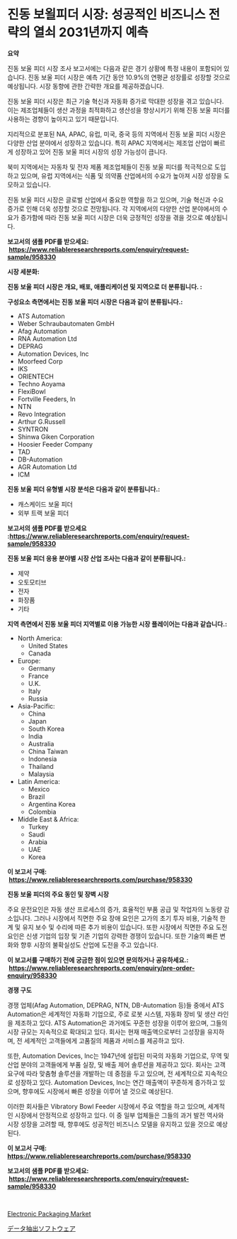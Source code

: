 <p><h1>진동 보욀피더 시장: 성공적인 비즈니스 전략의 열쇠 2031년까지 예측</h1></p><p><strong>요약</strong></p>
<p><p>진동 보울 피더 시장 조사 보고서에는 다음과 같은 경기 상황에 특정 내용이 포함되어 있습니다. 진동 보울 피더 시장은 예측 기간 동안 10.9%의 연평균 성장률로 성장할 것으로 예상됩니다. 시장 동향에 관한 간략한 개요를 제공하겠습니다.</p><p>진동 보울 피더 시장은 최근 기술 혁신과 자동화 증가로 막대한 성장을 겪고 있습니다. 이는 제조업체들이 생산 과정을 최적화하고 생산성을 향상시키기 위해 진동 보울 피더를 사용하는 경향이 높아지고 있기 때문입니다.</p><p>지리적으로 분포된 NA, APAC, 유럽, 미국, 중국 등의 지역에서 진동 보울 피더 시장은 다양한 산업 분야에서 성장하고 있습니다. 특히 APAC 지역에서는 제조업 산업이 빠르게 성장하고 있어 진동 보울 피더 시장의 성장 가능성이 큽니다.</p><p>북미 지역에서는 자동차 및 전자 제품 제조업체들이 진동 보울 피더를 적극적으로 도입하고 있으며, 유럽 지역에서는 식품 및 의약품 산업에서의 수요가 높아져 시장 성장을 도모하고 있습니다.</p><p>진동 보울 피더 시장은 글로벌 산업에서 중요한 역할을 하고 있으며, 기술 혁신과 수요 증가로 인해 더욱 성장할 것으로 전망됩니다. 각 지역에서의 다양한 산업 분야에서의 수요가 증가함에 따라 진동 보울 피더 시장은 더욱 긍정적인 성장을 겪을 것으로 예상됩니다.</p></p>
<p><strong>보고서의 샘플 PDF를 받으세요: &nbsp;<a href="https://www.reliableresearchreports.com/enquiry/request-sample/958330">https://www.reliableresearchreports.com/enquiry/request-sample/958330</a></strong></p>
<p><strong>시장 세분화:</strong></p>
<p><strong> 진동 보울 피더 시장은 개요, 배포, 애플리케이션 및 지역으로 더 분류됩니다. :</strong></p>
<p><strong>구성요소 측면에서는 진동 보울 피더 시장은 다음과 같이 분류됩니다.:</strong></p>
<p><ul><li>ATS Automation</li><li>Weber Schraubautomaten GmbH</li><li>Afag Automation</li><li>RNA Automation Ltd</li><li>DEPRAG</li><li>Automation Devices, Inc</li><li>Moorfeed Corp</li><li>IKS</li><li>ORIENTECH</li><li>Techno Aoyama</li><li>FlexiBowl</li><li>Fortville Feeders, In</li><li>NTN</li><li>Revo Integration</li><li>Arthur G.Russell</li><li>SYNTRON</li><li>Shinwa Giken Corporation</li><li>Hoosier Feeder Company</li><li>TAD</li><li>DB-Automation</li><li>AGR Automation Ltd</li><li>ICM</li></ul></p>
<p><strong> 진동 보울 피더 유형별 시장 분석은 다음과 같이 분류됩니다.:</strong></p>
<p><ul><li>캐스케이드 보울 피더</li><li>외부 트랙 보울 피더</li></ul></p>
<p><strong>보고서의 샘플 PDF를 받으세요 :<a href="https://www.reliableresearchreports.com/enquiry/request-sample/958330">https://www.reliableresearchreports.com/enquiry/request-sample/958330</a></strong></p>
<p><strong> 진동 보울 피더 응용 분야별 시장 산업 조사는 다음과 같이 분류됩니다.:</strong></p>
<p><ul><li>제약</li><li>오토모티브</li><li>전자</li><li>화장품</li><li>기타</li></ul></p>
<p><strong>지역 측면에서 진동 보울 피더 지역별로 이용 가능한 시장 플레이어는 다음과 같습니다.:</strong></p>
<p><ul>
    <li>
        North America:
        <ul>
            <li>United States</li>
            <li>Canada</li>
        </ul>
    </li>
    <li>
        Europe:
        <ul>
            <li>Germany</li>
            <li>France</li>
            <li>U.K.</li>
            <li>Italy</li>
            <li>Russia</li>
        </ul>
    </li>
    <li>
        Asia-Pacific:
        <ul>
            <li>China</li>
            <li>Japan</li>
            <li>South Korea</li>
            <li>India</li>
            <li>Australia</li>
            <li>China Taiwan</li>
            <li>Indonesia</li>
            <li>Thailand</li>
            <li>Malaysia</li>
        </ul>
    </li>
    <li>
        Latin America:
        <ul>
            <li>Mexico</li>
            <li>Brazil</li>
            <li>Argentina Korea</li>
            <li>Colombia</li>
        </ul>
    </li>
    <li>
        Middle East & Africa:
        <ul>
            <li>Turkey</li>
            <li>Saudi</li>
            <li>Arabia</li>
            <li>UAE</li>
            <li>Korea</li>
        </ul>
    </li>
    </ul></p>
<p><strong>이 보고서 구매: &nbsp;<a href="https://www.reliableresearchreports.com/purchase/958330">https://www.reliableresearchreports.com/purchase/958330</a></strong></p>
<p><strong>진동 보울 피더의 주요 동인 및 장벽 시장</strong></p>
<p><p>주요 운전요인은 자동 생산 프로세스의 증가, 효율적인 부품 공급 및 작업자의 노동량 감소입니다. 그러나 시장에서 직면한 주요 장애 요인은 고가의 초기 투자 비용, 기술적 한계 및 유지 보수 및 수리에 따른 추가 비용이 있습니다. 또한 시장에서 직면한 주요 도전 요인은 신생 기업의 입장 및 기존 기업의 강력한 경쟁이 있습니다. 또한 기술의 빠른 변화와 향후 시장의 불확실성도 산업에 도전을 주고 있습니다.</p></p>
<p><strong>이 보고서를 구매하기 전에 궁금한 점이 있으면 문의하거나 공유하세요.: &nbsp;<a href="https://www.reliableresearchreports.com/enquiry/pre-order-enquiry/958330">https://www.reliableresearchreports.com/enquiry/pre-order-enquiry/958330</a></strong></p>
<p><strong>경쟁 구도</strong></p>
<p><p>경쟁 업체(Afag Automation, DEPRAG, NTN, DB-Automation 등)들 중에서 ATS Automation은 세계적인 자동화 기업으로, 주로 로봇 시스템, 자동화 장비 및 생산 라인을 제조하고 있다. ATS Automation은 과거에도 꾸준한 성장을 이루어 왔으며, 그들의 시장 규모는 지속적으로 확대되고 있다. 회사는 현재 매출액으로부터 고성장을 유지하며, 전 세계적인 고객들에게 고품질의 제품과 서비스를 제공하고 있다. </p><p>또한, Automation Devices, Inc는 1947년에 설립된 미국의 자동화 기업으로, 무역 및 산업 분야의 고객들에게 부품 실장, 및 배출 제어 솔루션을 제공하고 있다. 회사는 고객 요구에 따라 맞춤형 솔루션을 개발하는 데 중점을 두고 있으며, 전 세계적으로 지속적으로 성장하고 있다. Automation Devices, Inc는 연간 매출액이 꾸준하게 증가하고 있으며, 향후에도 시장에서 빠른 성장을 이루어 낼 것으로 예상된다.</p><p>이러한 회사들은 Vibratory Bowl Feeder 시장에서 주요 역할을 하고 있으며, 세계적인 시장에서 안정적으로 성장하고 있다. 이 중 일부 업체들은 그들의 과거 발전 역사와 시장 성장을 고려할 때, 향후에도 성공적인 비즈니스 모델을 유지하고 있을 것으로 예상된다.</p></p>
<p><strong>이 보고서 구매: &nbsp; <a href="https://www.reliableresearchreports.com/purchase/958330">https://www.reliableresearchreports.com/purchase/958330</a></strong></p>
<p><strong>보고서의 샘플 PDF를 받으세요: &nbsp;<a href="https://www.reliableresearchreports.com/enquiry/request-sample/958330">https://www.reliableresearchreports.com/enquiry/request-sample/958330</a></strong><strong></strong></p>
<p>&nbsp;</p>
<p><p><a href="https://forested-sushi-9b0.notion.site/Electronic-Packaging-Market-Size-Market-Trends-and-Growth-Outlook-forecasted-for-period-from-2024--5d31a8a383e94c59a0707a9aa1639fa8">Electronic Packaging Market</a></p><p><a href="https://github.com/hwbcz413288296/Market-Research-Report-List-1/blob/main/760714416767.md">データ抽出ソフトウェア</a></p></p>